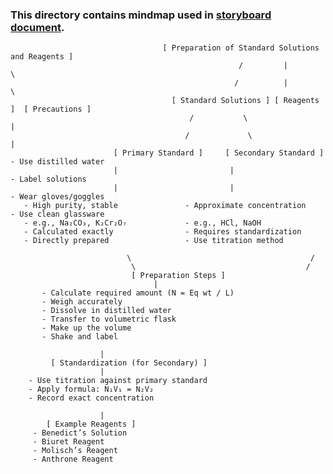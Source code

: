 ### This directory contains mindmap used in [storyboard document](https://github.com/virtual-labs/ph3-exp-dev-process/blob/main/storyboard/README.org).
                                      [ Preparation of Standard Solutions and Reagents ]
                                                       /         |         \
                                                      /          |          \
                                        [ Standard Solutions ] [ Reagents ]  [ Precautions ]
                                            /           \                           |
                                           /             \                          |
                           [ Primary Standard ]     [ Secondary Standard ]     - Use distilled water
                           |                         |                        - Label solutions
                           |                         |                        - Wear gloves/goggles
       - High purity, stable               - Approximate concentration        - Use clean glassware
       - e.g., Na₂CO₃, K₂Cr₂O₇             - e.g., HCl, NaOH
       - Calculated exactly                - Requires standardization
       - Directly prepared                 - Use titration method

                              \                                        /
                               \                                      /
                               [ Preparation Steps ]
                                    |
           - Calculate required amount (N = Eq wt / L)
           - Weigh accurately
           - Dissolve in distilled water
           - Transfer to volumetric flask
           - Make up the volume
           - Shake and label

                        |
             [ Standardization (for Secondary) ]
                        |
        - Use titration against primary standard
        - Apply formula: N₁V₁ = N₂V₂
        - Record exact concentration

                        |
            [ Example Reagents ]
         - Benedict’s Solution
         - Biuret Reagent
         - Molisch’s Reagent
         - Anthrone Reagent

